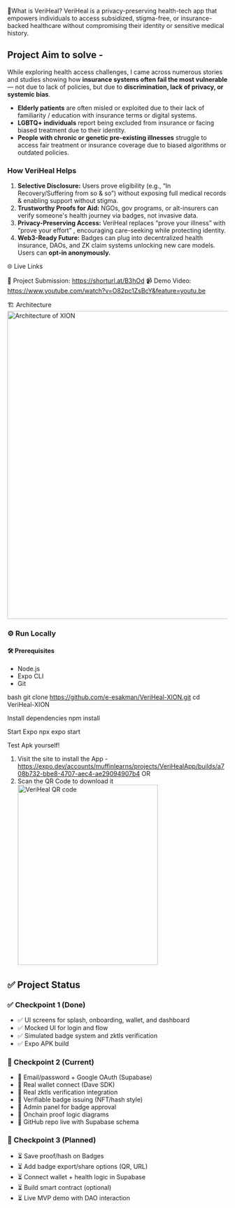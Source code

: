 🧠What is VeriHeal?
VeriHeal is a privacy-preserving health-tech app that empowers individuals to access subsidized, 
stigma-free, or insurance-backed healthcare without compromising their identity or sensitive medical history.

## Project Aim to solve -

While exploring health access challenges, I came across numerous stories and studies 
showing how **insurance systems often fail the most vulnerable** — not due to lack of policies, but due to **discrimination, lack of privacy, or systemic bias**.

- **Elderly patients** are often misled or exploited due to their lack of familiarity / education with insurance terms or digital systems.   
- **LGBTQ+ individuals** report being excluded from insurance or facing biased treatment due to their identity.
- **People with chronic or genetic pre-existing illnesses** struggle to access fair treatment or insurance coverage due to biased algorithms or outdated policies.

### How VeriHeal Helps

1. **Selective Disclosure:**
    Users prove eligibility (e.g., “In Recovery/Suffering from so & so”) without exposing full medical records & enabling support without stigma.
2. **Trustworthy Proofs for Aid:** 
    NGOs, gov programs, or alt-insurers can verify someone's health journey via badges, not invasive data.
3. **Privacy-Preserving Access:**
    VeriHeal replaces “prove your illness” with “prove your effort” , encouraging care-seeking while protecting identity.
4. **Web3-Ready Future:**
    Badges can plug into decentralized health insurance, DAOs, and ZK claim systems unlocking new care models.
    Users can **opt-in anonymously.**

🌐 Live Links

🔗 Project Submission: https://shorturl.at/B3hOd
📹 Demo Video: https://www.youtube.com/watch?v=O82pc1ZsBcY&feature=youtu.be

🏗️ Architecture
<img width="1424" height="704" alt="Architecture of XION" src="https://github.com/user-attachments/assets/39ebd62e-2103-4b31-97ee-95ec3e90919d" />

### ⚙️ Run Locally

#### 🛠️ Prerequisites
- Node.js
- Expo CLI
- Git

bash
git clone https://github.com/e-esakman/VeriHeal-XION.git
cd VeriHeal-XION

Install dependencies
npm install

Start Expo 
npx expo start

Test Apk yourself!
1. Visit the site to install the App - https://expo.dev/accounts/muffinlearns/projects/VeriHealApp/builds/a708b732-bbe8-4707-aec4-ae29094907b4
OR
2. Scan the QR Code to download it
   <img width="320" height="412" alt="VeriHeal QR code" src="https://github.com/user-attachments/assets/153757b8-b155-4068-9180-7514c62ef9f3" />

## ✅ Project Status

### ✅ Checkpoint 1 (Done)
- ✅ UI screens for splash, onboarding, wallet, and dashboard
- ✅ Mocked UI for login and flow
- ✅ Simulated badge system and zktls verification
- ✅ Expo APK build

### 🚧 Checkpoint 2 (Current)
- 🔄 Email/password + Google OAuth (Supabase)
- 🔄 Real wallet connect (Dave SDK)
- 🔄 Real zktls verification integration
- 🔄 Verifiable badge issuing (NFT/hash style)
- 🔄 Admin panel for badge approval
- 🔄 Onchain proof logic diagrams
- 🔄 GitHub repo live with Supabase schema

### 🧩 Checkpoint 3 (Planned)
- ⏳ Save proof/hash on Badges
- ⏳ Add badge export/share options (QR, URL)
- ⏳ Connect wallet + health logic in Supabase
- ⏳ Build smart contract (optional)
- ⏳ Live MVP demo with DAO interaction


   


